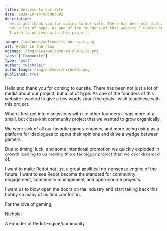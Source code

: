 ```yaml
---
title: Welcome to our site
date: 2024-10-14T00:08:00Z
description:
  Hello and thank you for coming to our site. There has been not just a lot of media about our project,
  but a lot of hype. As one of the founders of this website I wanted to give a few words about the goals
  I wish to achieve with this project.

image: /img/news/welcome-to-our-site.png
alt: Redot in the news
ogImage: /img/news/welcome-to-our-site.png
tags: ["Community"]
type: "post"
author: "Nicholai"
authorImage: /img/authors/nicholai.png
published: true
---
```


Hello and thank you for coming to our site. There has been not just a lot of media about our project,
but a lot of hype. As one of the founders of this website I wanted to give a few words about the goals
I wish to achieve with this project.

When I first got into discussions with the other founders it was more of a small, but close-knit
community project that we wanted to grow organically.

We were sick of all our favorite games, engines, and more being using as a platform for ideologues
to spout their opinions and drive a wedge between gamers.

Due to timing, luck, and some intentional promotion we quickly exploded in growth leading to us
making this a far bigger project than we ever dreamed of.

I want to make Redot not just a great apolitical no-nonsense engine of the future. I want to see
Redot become the standard for community engagement, community management, and open-source projects.

I want us to blow open the doors on the industry and start taking back this hobby so many of us
find comfort in.

For the love of gaming,

Nicholai

A Founder of Redot Engine/community.

